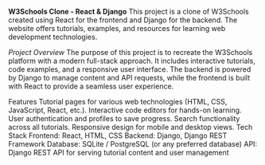 **W3Schools Clone - React & Django**
This project is a clone of W3Schools created using React for the frontend and Django for the backend. The website offers tutorials, examples, and resources for learning web development technologies.

*Project Overview*
The purpose of this project is to recreate the W3Schools platform with a modern full-stack approach. It includes interactive tutorials, code examples, and a responsive user interface. The backend is powered by Django to manage content and API requests, while the frontend is built with React to provide a seamless user experience.

Features
Tutorial pages for various web technologies (HTML, CSS, JavaScript, React, etc.).
Interactive code editors for hands-on learning.
User authentication and profiles to save progress.
Search functionality across all tutorials.
Responsive design for mobile and desktop views.
Tech Stack
Frontend: React, HTML, CSS
Backend: Django, Django REST Framework
Database: SQLite / PostgreSQL (or any preferred database)
API: Django REST API for serving tutorial content and user management
